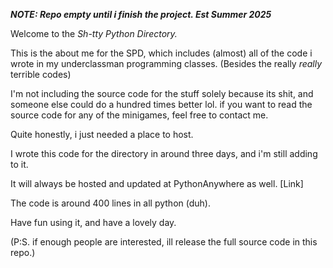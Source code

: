 ***NOTE: Repo empty until i finish the project. Est Summer 2025***

Welcome to the *Sh-tty Python Directory.*

This is the about me for the SPD, which includes (almost) all of the code i wrote in my underclassman programming classes. (Besides the really *really* terrible codes)

I'm not including the source code for the stuff solely because its shit, and someone else could do a hundred times better lol. if you want to read the source code for any of the minigames, feel free to contact me.

Quite honestly, i just needed a place to host.

I wrote this code for the directory in around three days, and i'm still adding to it. 

It will always be hosted and updated at PythonAnywhere as well. [Link]

The code is around 400 lines in all python (duh).

Have fun using it, and have a lovely day.

(P:S. if enough people are interested, ill release the full source code in this repo.)
